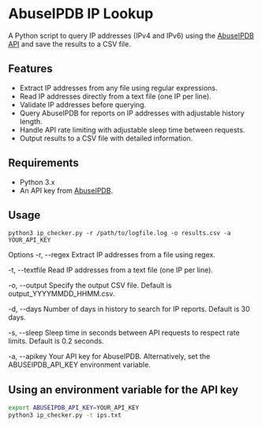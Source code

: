 # AbuseIPDB IP Lookup

A Python script to query IP addresses (IPv4 and IPv6) using the [AbuseIPDB API](https://www.abuseipdb.com/api) and save the results to a CSV file.

## Features

- Extract IP addresses from any file using regular expressions.
- Read IP addresses directly from a text file (one IP per line).
- Validate IP addresses before querying.
- Query AbuseIPDB for reports on IP addresses with adjustable history length.
- Handle API rate limiting with adjustable sleep time between requests.
- Output results to a CSV file with detailed information.

## Requirements

- Python 3.x
- An API key from [AbuseIPDB](https://www.abuseipdb.com/register).

## Usage

```base
python3 ip_checker.py -r /path/to/logfile.log -o results.csv -a YOUR_API_KEY
```

Options
-r, --regex <file>
Extract IP addresses from a file using regex.

-t, --textfile <file>
Read IP addresses from a text file (one IP per line).

-o, --output <file>
Specify the output CSV file. Default is output_YYYYMMDD_HHMM.csv.

-d, --days <int>
Number of days in history to search for IP reports. Default is 30 days.

-s, --sleep <float>
Sleep time in seconds between API requests to respect rate limits. Default is 0.2 seconds.

-a, --apikey <key>
Your API key for AbuseIPDB. Alternatively, set the ABUSEIPDB_API_KEY environment variable.

## Using an environment variable for the API key
```bash
export ABUSEIPDB_API_KEY=YOUR_API_KEY
python3 ip_checker.py -t ips.txt
```
